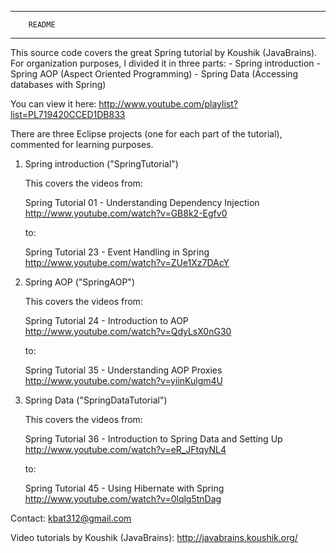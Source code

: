 **********************
		README		
**********************

This source code covers the great Spring tutorial by Koushik (JavaBrains). For organization purposes, I divided it in three parts:
	- Spring introduction
	- Spring AOP (Aspect Oriented Programming)
	- Spring Data (Accessing databases with Spring)
 
 You can view it here: http://www.youtube.com/playlist?list=PL719420CCED1DB833

 There are three Eclipse projects (one for each part of the tutorial), commented for learning purposes.

1. Spring introduction ("SpringTutorial")

	This covers the videos from:

	Spring Tutorial 01 - Understanding Dependency Injection
	http://www.youtube.com/watch?v=GB8k2-Egfv0

	to:

	Spring Tutorial 23 - Event Handling in Spring 
	http://www.youtube.com/watch?v=ZUe1Xz7DAcY

2. Spring AOP ("SpringAOP")

	This covers the videos from:

	Spring Tutorial 24 - Introduction to AOP
	http://www.youtube.com/watch?v=QdyLsX0nG30
	
	to:
	
	Spring Tutorial 35 - Understanding AOP Proxies
	http://www.youtube.com/watch?v=yiinKulgm4U

3. Spring Data ("SpringDataTutorial")

	This covers the videos from:

	Spring Tutorial 36 - Introduction to Spring Data and Setting Up
	http://www.youtube.com/watch?v=eR_JFtqyNL4

	to:

	Spring Tutorial 45 - Using Hibernate with Spring
	http://www.youtube.com/watch?v=0lqlg5tnDag


Contact: kbat312@gmail.com

Video tutorials by Koushik (JavaBrains): http://javabrains.koushik.org/
